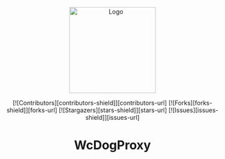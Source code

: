 <div id="top"></div>

<!-- PROJECT LOGO -->
<div align="center">

<img src="https://raw.githubusercontent.com/Autbam/WcDogProxy/main/image/logo.jpg" alt="Logo" width="200" height="200">

[![Contributors][contributors-shield]][contributors-url]
[![Forks][forks-shield]][forks-url]
[![Stargazers][stars-shield]][stars-url]
[![Issues][issues-shield]][issues-url]

# WcDogProxy
